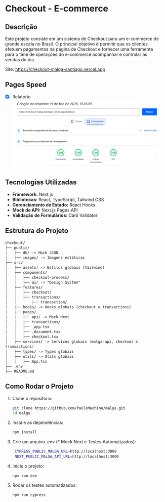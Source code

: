 # Checkout - E-commerce

## Descrição

Este projeto consiste em um sistema de Checkout para um e-commerce de grande escala no Brasil. O principal objetivo é permitir que os clientes efetuem pagamentos na página de Checkout e fornecer uma ferramenta para o time de operações do e-commerce acompanhar e controlar as vendas do dia.

Site: https://checkout-malga-santiago.vercel.app

## Pages Speed

- [x] Relatório
      ![Pages Speed](/public/images/pages-speed.png)

## Tecnologias Utilizadas

- **Framework:** Next.js
- **Bibliotecas:** React, TypeScript, Tailwind CSS
- **Gerenciamento de Estado:** React Hooks
- **Mock de API:** Next.js Pages API
- **Validação de Formulários:** Card Validator

## Estrutura do Projeto

```
checkout/
├── public/
│   ├── db/ -> Mock JSON
│   ├── images/ -> Imagens estáticas
├── src/
│   ├── assets/ -> Estilos globais (Tailwind)
│   ├── components/
│   │   ├── checkout-process/
│   │   ├── ui/ -> "Design System"
│   ├── features/
│   │   ├── checkout/
│   │   ├── transactions/
│   │       ├── transaction/
│   ├── hooks/ -> Hooks globais (checkout e transactions)
│   ├── pages/
│   │   ├── api/ -> Mock Next
│   │   ├── transactions/
│   │   ├── _app.tsx
│   │   ├── _document.tsx
│   │   ├── checkout.tsx
│   ├── services/ -> Services globais (malga-api, checkout e transactions)
│   ├── types/ -> Types globais
│   ├── utils/ -> Utils globais
│   │   ├── App.tsx
├── .env
├── README.md
```

## Como Rodar o Projeto

1. Clone o repositório:
   ```sh
   git clone https://github.com/PauloMachine/malga.git
   cd malga
   ```
2. Instale as dependências:
   ```sh
   npm install
   ```
3. Crie um arquivo .env (\* Mock Next e Testes Automatizados):
   ```sh
    CYPRESS_PUBLIC_MALGA_URL=http://localhost:3000
    NEXT_PUBLIC_MALGA_API_URL=http://localhost:3000
   ```
4. Inicie o projeto:

   ```sh
   npm run dev
   ```

5. Rodar os testes automatizados:
   ```sh
   npm run cypress
   ```
